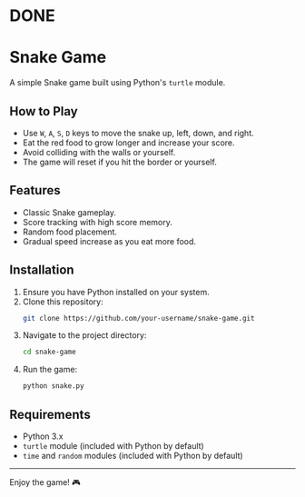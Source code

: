 # DONE
# Snake Game

A simple Snake game built using Python's `turtle` module.

## How to Play
- Use `W`, `A`, `S`, `D` keys to move the snake up, left, down, and right.
- Eat the red food to grow longer and increase your score.
- Avoid colliding with the walls or yourself.
- The game will reset if you hit the border or yourself.

## Features
- Classic Snake gameplay.
- Score tracking with high score memory.
- Random food placement.
- Gradual speed increase as you eat more food.

## Installation
1. Ensure you have Python installed on your system.
2. Clone this repository:
   ```sh
   git clone https://github.com/your-username/snake-game.git
   ```
3. Navigate to the project directory:
   ```sh
   cd snake-game
   ```
4. Run the game:
   ```sh
   python snake.py
   ```

## Requirements
- Python 3.x
- `turtle` module (included with Python by default)
- `time` and `random` modules (included with Python by default)

---

Enjoy the game! 🎮

